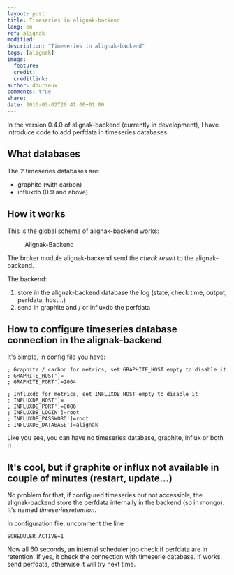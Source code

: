 ```yaml
---
layout: post
title: Timeseries in alignak-backend
lang: en
ref: alignak
modified:
description: "Timeseries in alignak-backend"
tags: [alignak]
image:
  feature:
  credit:
  creditlink:
author: ddurieux
comments: true
share:
date: 2016-05-02T20:41:00+01:00
---
```


In the version 0.4.0 of alignak-backend (currently in development), I have introduce code to add perfdata in timeseries databases.

## What databases

The 2 timeseries databases are:

* graphite (with carbon)
* influxdb (0.9 and above)

## How it works

This is the global schema of alignak-backend works:

<figure>
    <img src="{{ site.url }}/images/alignak-backend/alignak_backend_timeseries.png" alt="">
    <figcaption>Alignak-Backend</figcaption>
</figure>


The broker module alignak-backend send the _check result_ to the alignak-backend.

The backend:

1. store in the alignak-backend database the log (state, check time, output, perfdata, host...)
2. send in graphite and / or influxdb the perfdata


## How to configure timeseries database connection in the alignak-backend

It's simple, in config file you have:

```
; Graphite / carbon for metrics, set GRAPHITE_HOST empty to disable it
; GRAPHITE_HOST']=
; GRAPHITE_PORT']=2004

; Influxdb for metrics, set INFLUXDB_HOST empty to disable it
; INFLUXDB_HOST']=
; INFLUXDB_PORT']=8086
; INFLUXDB_LOGIN']=root
; INFLUXDB_PASSWORD']=root
; INFLUXDB_DATABASE']=alignak
```

Like you see, you can have no timeseries database, graphite, influx or both ;)

## It's cool, but if graphite or influx not available in couple of minutes (restart, update...)

No problem for that, if configured timeseries but not accessible, the alignak-backend store the perfdata internally in the backend (so in 
mongo). It's named _timeseriesretention_.

In configuration file, uncomment the line

```
SCHEDULER_ACTIVE=1
```

Now all 60 seconds, an internal scheduler job check if perfdata are in retention.
If yes, it check the connection with timeserie database. If works, send perfdata, otherwise it will try next time.


